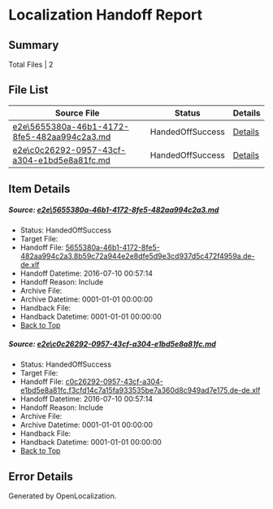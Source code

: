 # <a name='report-top'></a> Localization Handoff Report

## Summary
 Total Files | 2

## File List
 Source File | Status | Details 
 ----------- | ------ | ------- 
 [e2e\5655380a-46b1-4172-8fe5-482aa994c2a3.md](https://github.com/OpenLocalizationTestOrg/oltest/blob/33418061040c8f7f58c84073a935f82b1b8afbbe/e2e/5655380a-46b1-4172-8fe5-482aa994c2a3.md) | HandedOffSuccess | [Details](#3814a58fda65563a7ff4dfde7cceeeeb44f846791)
 [e2e\c0c26292-0957-43cf-a304-e1bd5e8a81fc.md](https://github.com/OpenLocalizationTestOrg/oltest/blob/33418061040c8f7f58c84073a935f82b1b8afbbe/e2e/c0c26292-0957-43cf-a304-e1bd5e8a81fc.md) | HandedOffSuccess | [Details](#93025b46edf7194923607c4f9e34c34b299908362)

## Item Details
##### <a name='3814a58fda65563a7ff4dfde7cceeeeb44f846791'></a> Source: [e2e\5655380a-46b1-4172-8fe5-482aa994c2a3.md](https://github.com/OpenLocalizationTestOrg/oltest/blob/33418061040c8f7f58c84073a935f82b1b8afbbe/e2e/5655380a-46b1-4172-8fe5-482aa994c2a3.md)
* Status: HandedOffSuccess
* Target File: 
* Handoff File: [5655380a-46b1-4172-8fe5-482aa994c2a3.8b59c72a944e2e8dfe5d9e3cd937d5c472f4959a.de-de.xlf](https://github.com/OpenLocalizationTestOrg/olhandoff-e2e/blob/f710098361c3b08769588a9ecf39826c4b4b3176/ol-handoff/OpenLocalizationTestOrg/oltest-dede-fly/ci/ht/5655380a-46b1-4172-8fe5-482aa994c2a3.8b59c72a944e2e8dfe5d9e3cd937d5c472f4959a.de-de.xlf)
* Handoff Datetime: 2016-07-10 00:57:14
* Handoff Reason: Include
* Archive File: 
* Archive Datetime: 0001-01-01 00:00:00
* Handback File: 
* Handback Datetime: 0001-01-01 00:00:00
* [Back to Top](#report-top)

##### <a name='93025b46edf7194923607c4f9e34c34b299908362'></a> Source: [e2e\c0c26292-0957-43cf-a304-e1bd5e8a81fc.md](https://github.com/OpenLocalizationTestOrg/oltest/blob/33418061040c8f7f58c84073a935f82b1b8afbbe/e2e/c0c26292-0957-43cf-a304-e1bd5e8a81fc.md)
* Status: HandedOffSuccess
* Target File: 
* Handoff File: [c0c26292-0957-43cf-a304-e1bd5e8a81fc.f3cfd14c7a15fa933535be7a360d8c949ad7e175.de-de.xlf](https://github.com/OpenLocalizationTestOrg/olhandoff-e2e/blob/f710098361c3b08769588a9ecf39826c4b4b3176/ol-handoff/OpenLocalizationTestOrg/oltest-dede-fly/ci/ht/c0c26292-0957-43cf-a304-e1bd5e8a81fc.f3cfd14c7a15fa933535be7a360d8c949ad7e175.de-de.xlf)
* Handoff Datetime: 2016-07-10 00:57:14
* Handoff Reason: Include
* Archive File: 
* Archive Datetime: 0001-01-01 00:00:00
* Handback File: 
* Handback Datetime: 0001-01-01 00:00:00
* [Back to Top](#report-top)


## Error Details

Generated by OpenLocalization.
